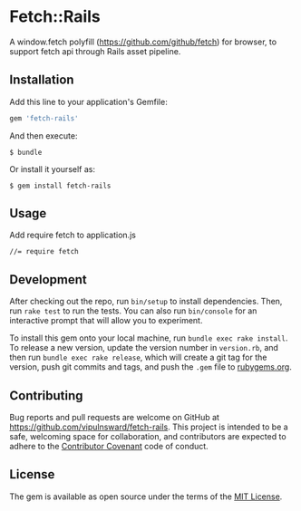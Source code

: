 # Fetch::Rails

A window.fetch polyfill (https://github.com/github/fetch) for browser, to support fetch api through Rails asset pipeline. 

## Installation

Add this line to your application's Gemfile:

```ruby
gem 'fetch-rails'
```

And then execute:

    $ bundle

Or install it yourself as:

    $ gem install fetch-rails

## Usage

Add require fetch to application.js

    //= require fetch

## Development

After checking out the repo, run `bin/setup` to install dependencies. Then, run `rake test` to run the tests. You can also run `bin/console` for an interactive prompt that will allow you to experiment.

To install this gem onto your local machine, run `bundle exec rake install`. To release a new version, update the version number in `version.rb`, and then run `bundle exec rake release`, which will create a git tag for the version, push git commits and tags, and push the `.gem` file to [rubygems.org](https://rubygems.org).

## Contributing

Bug reports and pull requests are welcome on GitHub at https://github.com/vipulnsward/fetch-rails. This project is intended to be a safe, welcoming space for collaboration, and contributors are expected to adhere to the [Contributor Covenant](contributor-covenant.org) code of conduct.


## License

The gem is available as open source under the terms of the [MIT License](http://opensource.org/licenses/MIT).

